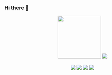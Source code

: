 ### Hi there 👋

<div align="center">
    <img height="140px" src="https://github-readme-stats.vercel.app/api?username=shallow960&show_icons=true&theme=radical">
    <img src="https://github-readme-stats.vercel.app/api/top-langs/?username=shallow960&layout=compact">
</div>
<br />
<div align="center">
    <img src="https://img.shields.io/badge/JavaScript-F7DF1E?style=for-the-badge&logo=JavaScript&logoColor=white">
    <img src="https://img.shields.io/badge/HTML5-E34F26?style=for-the-badge&logo=html5&logoColor=white">
    <img src="https://img.shields.io/badge/CSS-239120?&style=for-the-badge&logo=css3&logoColor=white">
    <img src="https://img.shields.io/badge/Java-ED8B00?style=for-the-badge&logo=openjdk&logoColor=white">
</div>
